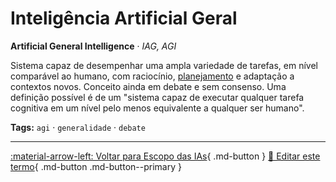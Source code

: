 # Inteligência Artificial Geral

**Artificial General Intelligence** · *IAG, AGI*

Sistema capaz de desempenhar uma ampla variedade de tarefas, em nível comparável ao humano, com raciocínio, [planejamento](../agentes-ia/planejamento.md) e adaptação a contextos novos. Conceito ainda em debate e sem consenso. Uma definição possível é de um "sistema capaz de executar qualquer tarefa cognitiva em um nível pelo menos equivalente a qualquer ser humano".


**Tags:** `agi` · `generalidade` · `debate`

---

[:material-arrow-left: Voltar para Escopo das IAs](index.md){ .md-button }
[📝 Editar este termo](https://github.com/seu-usuario/glossario-ia/edit/main/glossario.yaml){ .md-button .md-button--primary }
